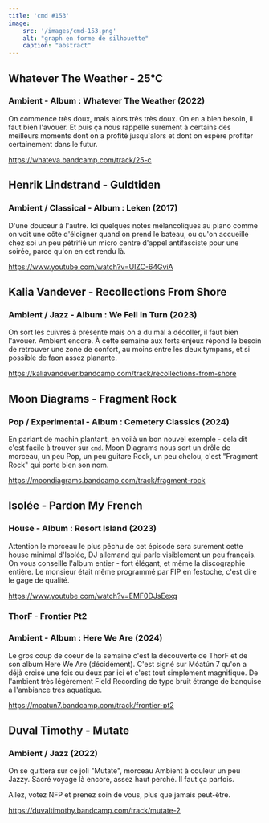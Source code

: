 ```yaml
---
title: 'cmd #153'
image:  
    src: '/images/cmd-153.png'
    alt: "graph en forme de silhouette" 
    caption: "abstract"
---
```



## Whatever The Weather - 25°C

### Ambient - Album : Whatever The Weather  (2022)

On commence très doux, mais alors très très doux. On en a bien besoin, il faut bien l'avouer. Et puis ça nous rappelle surement à certains des meilleurs moments dont on a profité jusqu'alors et dont on espère profiter certainement dans le futur. 

https://whateva.bandcamp.com/track/25-c

## Henrik Lindstrand - Guldtiden

### Ambient / Classical - Album : Leken (2017)

D'une douceur à l'autre. Ici quelques notes mélancoliques au piano comme on voit une côte d'éloigner quand on prend le bateau, ou qu'on accueille chez soi un peu pétrifié un micro centre d'appel antifasciste pour une soirée, parce qu'on en est rendu là.

https://www.youtube.com/watch?v=UlZC-64GviA

## Kalia Vandever - Recollections From Shore 

### Ambient / Jazz - Album : We Fell In Turn (2023)

On sort les cuivres à présente mais on a du mal à décoller, il faut bien l'avouer. Ambient encore. À cette semaine aux forts enjeux répond le besoin de retrouver une zone de confort, au moins entre les deux tympans, et si possible de faon assez planante.

https://kaliavandever.bandcamp.com/track/recollections-from-shore

## Moon Diagrams - Fragment Rock

### Pop / Experimental - Album : Cemetery Classics (2024)

En parlant de machin plantant, en voilà un bon nouvel exemple - cela dit c'est facile à trouver sur `cmd`. Moon Diagrams nous sort un drôle de morceau, un peu Pop, un peu guitare Rock, un peu chelou, c'est "Fragment Rock" qui porte bien son nom.

https://moondiagrams.bandcamp.com/track/fragment-rock

## Isolée - Pardon My French 

### House - Album : Resort Island (2023)

Attention le morceau le plus pêchu de cet épisode sera surement cette house minimal d'Isolée, DJ allemand qui parle visiblement un peu français. On vous conseille l'album entier - fort élégant, et même la discographie entière. Le monsieur était même programmé par FIP en festoche, c'est dire le gage de qualité.

https://www.youtube.com/watch?v=EMF0DJsEexg

### ThorF - Frontier Pt2 

### Ambient - Album : Here We Are (2024)

Le gros coup de coeur de la semaine c'est la découverte de ThorF et de son album Here We Are (décidément). C'est signé sur Móatún 7 qu'on a déjà croisé une fois ou deux par ici et c'est tout simplement magnifique. De l'ambient très légèrement Field Recording de type bruit étrange de banquise à l'ambiance très aquatique.

https://moatun7.bandcamp.com/track/frontier-pt2

## Duval Timothy - Mutate 

### Ambient / Jazz (2022)

On se quittera sur ce joli "Mutate", morceau Ambient à couleur un peu Jazzy. Sacré voyage là encore, assez haut perché. Il faut ça parfois.

Allez, votez NFP et prenez soin de vous, plus que jamais peut-être.

https://duvaltimothy.bandcamp.com/track/mutate-2

